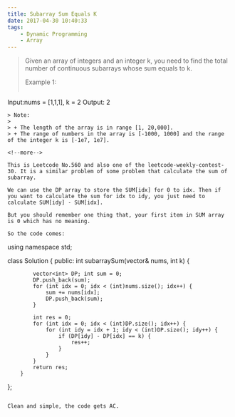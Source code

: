 ```yaml
---
title: Subarray Sum Equals K
date: 2017-04-30 10:40:33
tags:
    - Dynamic Programming
    - Array
---
```



> Given an array of integers and an integer k, you need to find the total number of continuous subarrays whose sum equals to k.
>
> Example 1:
>```
Input:nums = [1,1,1], k = 2
Output: 2
```
> Note:
>
> + The length of the array is in range [1, 20,000].
> + The range of numbers in the array is [-1000, 1000] and the range of the integer k is [-1e7, 1e7].

<!--more-->

This is Leetcode No.560 and also one of the leetcode-weekly-contest-30. It is a similar problem of some problem that calculate the sum of subarray.

We can use the DP array to store the SUM[idx] for 0 to idx. Then if you want to calculate the sum for idx to idy, you just need to calculate SUM[idy] - SUM[idx].

But you should remember one thing that, your first item in SUM array is 0 which has no meaning.

So the code comes:

```
using namespace std;

class Solution {
    public:
        int subarraySum(vector<int>& nums, int k) {


            vector<int> DP; int sum = 0;
            DP.push_back(sum);
            for (int idx = 0; idx < (int)nums.size(); idx++) {
                sum += nums[idx];
                DP.push_back(sum);
            }

            int res = 0;
            for (int idx = 0; idx < (int)DP.size(); idx++) {
                for (int idy = idx + 1; idy < (int)DP.size(); idy++) {
                    if (DP[idy] - DP[idx] == k) {
                        res++;
                    }
                }
            }
            return res;
        }
};
```

Clean and simple, the code gets AC.
